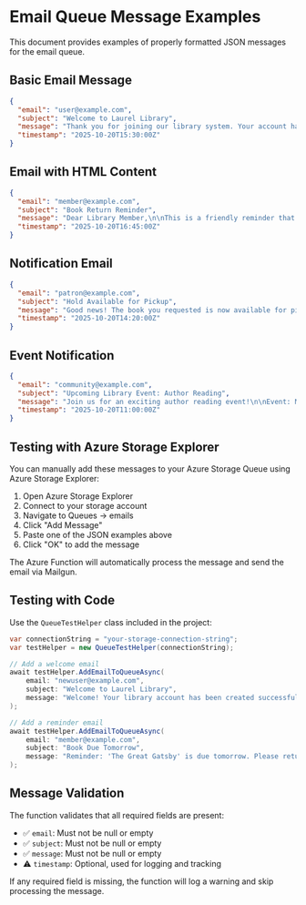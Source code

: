 # Email Queue Message Examples

This document provides examples of properly formatted JSON messages for the email queue.

## Basic Email Message

```json
{
  "email": "user@example.com",
  "subject": "Welcome to Laurel Library",
  "message": "Thank you for joining our library system. Your account has been created successfully.",
  "timestamp": "2025-10-20T15:30:00Z"
}
```

## Email with HTML Content

```json
{
  "email": "member@example.com",
  "subject": "Book Return Reminder",
  "message": "Dear Library Member,\n\nThis is a friendly reminder that the following book is due tomorrow:\n\n- \"The Great Gatsby\" by F. Scott Fitzgerald\n- Due Date: October 21, 2025\n\nPlease return the book to avoid late fees.\n\nBest regards,\nLaurel Library Staff",
  "timestamp": "2025-10-20T16:45:00Z"
}
```

## Notification Email

```json
{
  "email": "patron@example.com",
  "subject": "Hold Available for Pickup",
  "message": "Good news! The book you requested is now available for pickup:\n\n- \"Dune\" by Frank Herbert\n- Hold expires: October 27, 2025\n\nPlease visit the library during operating hours to collect your book.\n\nThank you,\nLaurel Library Team",
  "timestamp": "2025-10-20T14:20:00Z"
}
```

## Event Notification

```json
{
  "email": "community@example.com",
  "subject": "Upcoming Library Event: Author Reading",
  "message": "Join us for an exciting author reading event!\n\nEvent: Meet Local Author Jane Smith\nDate: October 25, 2025\nTime: 7:00 PM - 8:30 PM\nLocation: Laurel Library Main Hall\n\nRefreshments will be provided. No registration required.\n\nSee you there!\nLaurel Library Events Team",
  "timestamp": "2025-10-20T11:00:00Z"
}
```

## Testing with Azure Storage Explorer

You can manually add these messages to your Azure Storage Queue using Azure Storage Explorer:

1. Open Azure Storage Explorer
2. Connect to your storage account
3. Navigate to Queues → emails
4. Click "Add Message"
5. Paste one of the JSON examples above
6. Click "OK" to add the message

The Azure Function will automatically process the message and send the email via Mailgun.

## Testing with Code

Use the `QueueTestHelper` class included in the project:

```csharp
var connectionString = "your-storage-connection-string";
var testHelper = new QueueTestHelper(connectionString);

// Add a welcome email
await testHelper.AddEmailToQueueAsync(
    email: "newuser@example.com",
    subject: "Welcome to Laurel Library",
    message: "Welcome! Your library account has been created successfully."
);

// Add a reminder email
await testHelper.AddEmailToQueueAsync(
    email: "member@example.com",
    subject: "Book Due Tomorrow",
    message: "Reminder: 'The Great Gatsby' is due tomorrow. Please return it to avoid late fees."
);
```

## Message Validation

The function validates that all required fields are present:

- ✅ `email`: Must not be null or empty
- ✅ `subject`: Must not be null or empty  
- ✅ `message`: Must not be null or empty
- ⚠️ `timestamp`: Optional, used for logging and tracking

If any required field is missing, the function will log a warning and skip processing the message.
